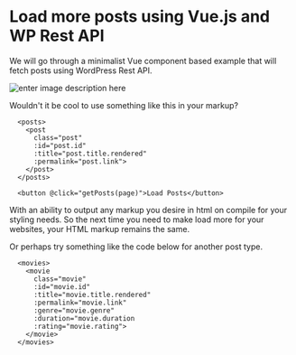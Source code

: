 # Load more posts using Vue.js and WP Rest API

We will go through a minimalist Vue component based example that will fetch posts using WordPress Rest API.

![enter image description here](https://drive.google.com/uc?id=1DvoN6jqz0pU7MmJuULe9UXnb1ivdWKCa)

Wouldn't it be cool to use something like this in your markup?

      <posts>
        <post 
          class="post"
          :id="post.id"
          :title="post.title.rendered"
          :permalink="post.link">
        </post>
      </posts>

      <button @click="getPosts(page)">Load Posts</button>

With an ability to output any markup you desire in html on compile for your styling needs. So the next time you need to make load more for your websites, your HTML markup remains the same. 

Or perhaps try something like the code below for another post type.

      <movies>
        <movie 
          class="movie"
          :id="movie.id"
          :title="movie.title.rendered"
          :permalink="movie.link"
          :genre="movie.genre"
          :duration="movie.duration
          :rating="movie.rating">
        </movie>
      </movies>
